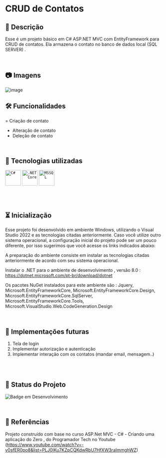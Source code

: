 
# CRUD de Contatos

## 📖  Descrição

Esse é um projeto básico em C# ASP.NET MVC com EntityFramework para CRUD de contatos. Ela armazena o contato no banco de dados local (SQL SERVER) .

<br/>

## :camera: Imagens 
![image](https://github.com/user-attachments/assets/0c99be69-011b-438d-a3c0-ffa18fa6f210)



## 🛠️ Funcionalidades

= Criação de contato
- Alteração de contato
- Deleção de contato



<br/>

## 📡 Tecnologias utilizadas 
<code><img width="50" src="https://user-images.githubusercontent.com/25181517/121405384-444d7300-c95d-11eb-959f-913020d3bf90.png" alt="C#" title="C#"/></code>
	<code><img width="50" src="https://user-images.githubusercontent.com/25181517/121405754-b4f48f80-c95d-11eb-8893-fc325bde617f.png" alt=".NET Core" title=".NET Core"/></code>
	<code><img width="50" src="https://github.com/marwin1991/profile-technology-icons/assets/19180175/3b371807-db7c-45b4-8720-c0cfc901680a" alt="MSSQL" title="MSSQL"/></code>

</div>
<br/><br/>

## ⏳ Inicialização

Esse projeto foi desenvolvido em ambiente Windows, utilizando o Visual Studio 2022 e as tecnologias citadas anteriormente. Caso você utilize outro sistema operacional, a configuração inicial do projeto pode ser um pouco diferente, por isso sugerimos que você acesse os links indicados abaixo:

A preparação do ambiente consiste em instalar as tecnologias citadas anteriormente de acordo com seu sistema operacional.

Instalar o .NET para o ambiente de desenvolvimento , versão 8.0 :
https://dotnet.microsoft.com/pt-br/download/dotnet

Os pacotes NuGet instalados para este ambiente são :
Jquery, Microsoft.EntityFrameworkCore, Microsoft.EntityFrameworkCore.Design, Microsoft.EntityFrameworkCore.SqlServer, Microsoft.EntityFrameworkCore.Tools, Microsoft.VisualStudio.Web.CodeGeneration.Design


<br/>

## 🔮 Implementações futuras
1. Tela de login
3. Implementar autorização e autenticação
4. Implementar interação com os contatos (mandar email, mensagem..)

<br/>
<br/>

## 🔎 Status do Projeto

![Badge em Desenvolvimento](https://img.shields.io/badge/Status-Em%20Desenvolvimento-green)

<br/>

## 📑 Referências

 Projeto construído com base no curso ASP.Net MVC - C# - Criando uma aplicação do Zero , do Programador Tech no Youtube 
(https://www.youtube.com/watch?v=-v0sfER0po8&list=PLJ0IKu7KZpCQKdwRbU7HfXW3raImmghWZ)


